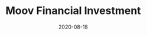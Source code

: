 ---
title: Moov Financial Investment
link: https://www.veridiancu.org/news/articles/moov-investment
publication: Veridian Credit Union
date: '2020-08-18'
---